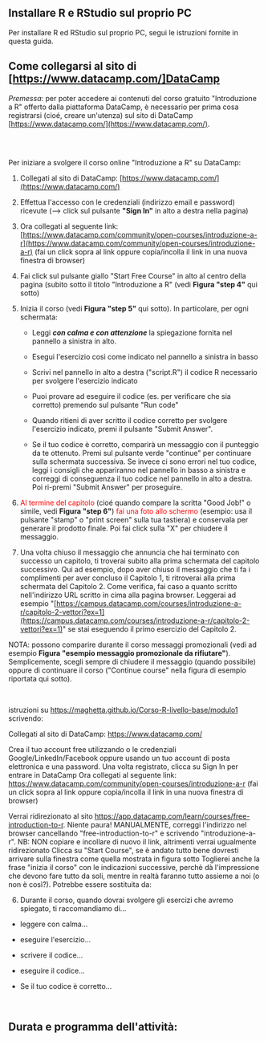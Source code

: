 ## Installare R e RStudio sul proprio PC
Per installare R ed RStudio sul proprio PC, segui le istruzioni fornite in questa guida.


## Come collegarsi al sito di [https://www.datacamp.com/]DataCamp

*Premessa*: per poter accedere ai contenuti del corso gratuito "Introduzione a R" offerto dalla piattaforma DataCamp, è necessario per prima cosa registrarsi (cioé, creare un'utenza) sul sito di DataCamp [https://www.datacamp.com/](https://www.datacamp.com/).


## 
<br>

Per iniziare a svolgere il corso online "Introduzione a R" su DataCamp:

1. Collegati al sito di DataCamp: [https://www.datacamp.com/](https://www.datacamp.com/)

2. Effettua l'accesso con le credenziali (indirizzo email e password) ricevute (--> click sul pulsante **"Sign In"** in alto a destra nella pagina)

3. Ora collegati al seguente link:  [https://www.datacamp.com/community/open-courses/introduzione-a-r](https://www.datacamp.com/community/open-courses/introduzione-a-r) (fai un click sopra al link oppure copia/incolla il link in una nuova finestra di browser)

4. Fai click sul pulsante giallo "Start Free Course" in alto al centro della pagina (subito sotto il titolo "Introduzione a R" (vedi **Figura "step 4"** qui sotto)

5. Inizia il corso (vedi **Figura "step 5"** qui sotto). In particolare, per ogni schermata: 

	- Leggi ***con calma e con attenzione*** la spiegazione fornita nel pannello a sinistra in alto.

	- Esegui l'esercizio così come indicato nel pannello a sinistra in basso

	- Scrivi nel pannello in alto a destra ("script.R") il codice R necessario per svolgere l'esercizio indicato

	- Puoi provare ad eseguire il codice (es. per verificare che sia corretto) premendo sul pulsante "Run code"

	- Quando ritieni di aver scritto il codice corretto per svolgere l'esercizio indicato, premi il pulsante "Submit Answer".

	- Se il tuo codice è corretto, comparirà un messaggio con il punteggio da te ottenuto. Premi sul pulsante verde "continue" per continuare sulla schermata successiva. Se invece ci sono errori nel tuo codice, leggi i consigli che appariranno nel pannello in basso a sinistra e correggi di conseguenza il tuo codice nel pannello in alto a destra. Poi ri-premi "Submit Answer" per proseguire.

6. <span style="color:red;">Al termine del capitolo</span> (cioé quando compare la scritta "Good Job!" o simile, vedi **Figura "step 6"**) <span style="color:red;">fai una foto allo schermo</span> (esempio: usa il pulsante "stamp" o "print screen" sulla tua tastiera) e conservala per generare il prodotto finale. Poi fai click sulla "X" per chiudere il messaggio.

7. Una volta chiuso il messaggio che annuncia che hai terminato con successo un capitolo, ti troverai subito alla prima schermata del capitolo successivo. Qui ad esempio, dopo aver chiuso il messaggio che ti fa i complimenti per aver concluso il Capitolo 1, ti ritroverai alla prima schermata del Capitolo 2. Come verifica, fai caso a quanto scritto nell'indirizzo URL scritto in cima alla pagina browser. Leggerai ad esempio "[https://campus.datacamp.com/courses/introduzione-a-r/capitolo-2-vettori?ex=1](https://campus.datacamp.com/courses/introduzione-a-r/capitolo-2-vettori?ex=1)" se stai eseguendo il primo esercizio del Capitolo 2.

NOTA: possono comparire durante il corso messaggi promozionali (vedi ad esempio **Figura "esempio messaggio promozionale da rifiutare"**). Semplicemente, scegli sempre di chiudere il messaggio (quando possibile) oppure di continuare il corso ("Continue course" nella figura di esempio riportata qui sotto).

<br>

 istruzioni su https://maghetta.github.io/Corso-R-livello-base/modulo1 scrivendo:

Collegati al sito di DataCamp: https://www.datacamp.com/

Crea il tuo account free utilizzando o le credenziali Google/LinkedIn/Facebook oppure usando un tuo account di posta elettronica e una password. Una volta registrato, clicca su Sign In per entrare in DataCamp
Ora collegati al seguente link: https://www.datacamp.com/community/open-courses/introduzione-a-r (fai un click sopra al link oppure copia/incolla il link in una nuova finestra di browser)

Verrai ridirezionato al sito https://app.datacamp.com/learn/courses/free-introduction-to-r. Niente paura! MANUALMENTE, correggi l'indirizzo nel browser cancellando "free-introduction-to-r" e scrivendo "introduzione-a-r". NB: NON copiare e incollare di nuovo il link, altrimenti verrai ugualmente ridirezionato
Clicca su "Start Course", se è andato tutto bene dovresti arrivare sulla finestra come quella mostrata in figura sotto
Toglierei anche la frase "inizia il corso" con le indicazioni successive, perchè dà l'impressione che devono fare tutto da soli, mentre in realtà faranno tutto assieme a noi (o non è così?). Potrebbe essere sostituita da:

6. Durante il corso, quando dovrai svolgere gli esercizi che avremo spiegato, ti raccomandiamo di...

- leggere con calma...

- eseguire l'esercizio...

- scrivere il codice...

- eseguire il codice...

- Se il tuo codice è corretto...<br>
<br>

## Durata e programma dell'attività:

